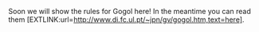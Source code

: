 Soon we will show the rules for Gogol here! In the meantime you can read them [EXTLINK:url=http://www.di.fc.ul.pt/~jpn/gv/gogol.htm,text=here].